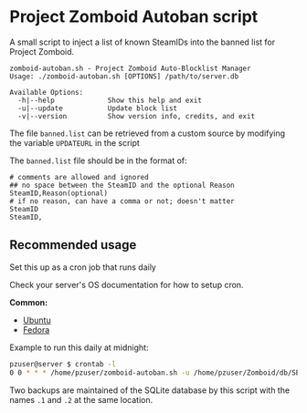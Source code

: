 # Project Zomboid Autoban script

A small script to inject a list of known SteamIDs into the banned list for Project Zomboid.

```
zomboid-autoban.sh - Project Zomboid Auto-Blocklist Manager
Usage: ./zomboid-autoban.sh [OPTIONS] /path/to/server.db

Available Options:
  -h|--help             Show this help and exit
  -u|--update           Update block list
  -v|--version          Show version info, credits, and exit
```

The file `banned.list` can be retrieved from a custom source by modifying the variable `UPDATEURL` in the script

The `banned.list` file should be in the format of:
```
# comments are allowed and ignored
## no space between the SteamID and the optional Reason
SteamID,Reason(optional)
# if no reason, can have a comma or not; doesn't matter
SteamID
SteamID,
```

## Recommended usage

Set this up as a cron job that runs daily

Check your server's OS documentation for how to setup cron.

**Common:**
- [Ubuntu](https://help.ubuntu.com/community/CronHowto)
- [Fedora](https://docs.fedoraproject.org/en-US/fedora/latest/system-administrators-guide/monitoring-and-automation/Automating_System_Tasks/)

Example to run this daily at midnight:
```bash
pzuser@server $ crontab -l
0 0 * * * /home/pzuser/zomboid-autoban.sh -u /home/pzuser/Zomboid/db/SERVERNAME.db
```

Two backups are maintained of the SQLite database by this script with the names `.1` and `.2` at the same location.

